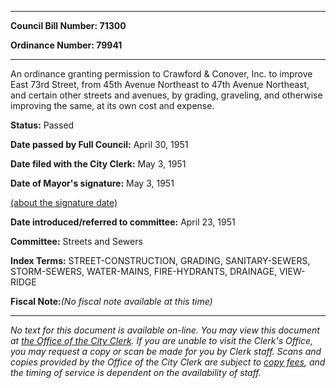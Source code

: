 

********

**Council Bill Number: 71300**
   
**Ordinance Number: 79941**
********

 An ordinance granting permission to Crawford & Conover, Inc. to improve East 73rd Street, from 45th Avenue Northeast to 47th Avenue Northeast, and certain other streets and avenues, by grading, graveling, and otherwise improving the same, at its own cost and expense.

**Status:** Passed
   
**Date passed by Full Council:** April 30, 1951
   
**Date filed with the City Clerk:** May 3, 1951
   
**Date of Mayor's signature:** May 3, 1951
   
[(about the signature date)](/~public/approvaldate.htm)
   
   
   
**Date introduced/referred to committee:** April 23, 1951
   
**Committee:** Streets and Sewers
   
   
**Index Terms:** STREET-CONSTRUCTION, GRADING, SANITARY-SEWERS, STORM-SEWERS, WATER-MAINS, FIRE-HYDRANTS, DRAINAGE, VIEW-RIDGE

**Fiscal Note:**_(No fiscal note available at this time)_
********

_No text for this document is available on-line. You may view this document at [the Office of the City Clerk](http://www.seattle.gov/leg/clerk/contactUs.htm). If you are unable to visit the Clerk's Office, you may request a copy or scan be made for you by Clerk staff. Scans and copies provided by the Office of the City Clerk are subject to [copy fees](http://clerk.seattle.gov/~public/clerkfees.htm), and the timing of service is dependent on the availability of staff._

